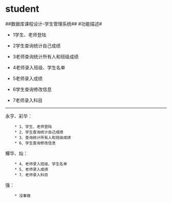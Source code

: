 student
=======

##数据库课程设计-学生管理系统##
#功能描述#
* 1学生、老师登陆

* 2学生查询统计自己成绩

* 3老师查询统计所有人和班级成绩

* 4老师录入班级、学生名单

* 5老师录入成绩

* 6学生查询修改信息

* 7老师录入科目

---------------------------------------------------

永亨、彩华：	

		* 1、学生、老师登陆
		* 2、学生查询统计自己成绩
		* 3、查询统计所有人和班级成绩
		* 6、学生查询修改信息
		
耀华、灿：

		* 4、老师录入班级、学生名单
		* 5、老师录入成绩	
		* 7、老师录入科目

强：

		* 没事做

